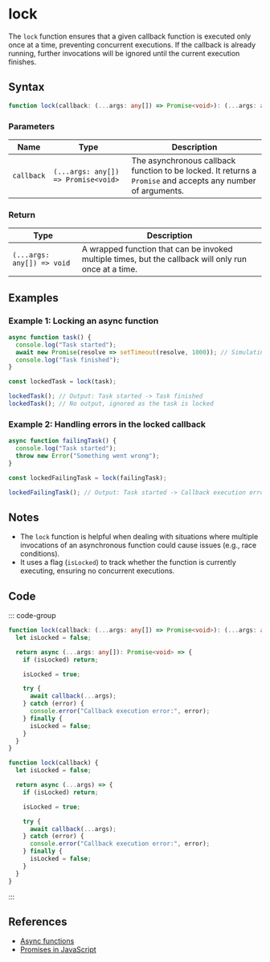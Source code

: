 # lock

The `lock` function ensures that a given callback function is executed only once at a time, preventing concurrent executions. If the callback is already running, further invocations will be ignored until the current execution finishes.

## Syntax

```typescript
function lock(callback: (...args: any[]) => Promise<void>): (...args: any[]) => void;
```

### Parameters

| Name      | Type                         | Description                                                            |
|-----------|------------------------------|------------------------------------------------------------------------|
| `callback`| `(...args: any[]) => Promise<void>` | The asynchronous callback function to be locked. It returns a `Promise` and accepts any number of arguments. |

### Return

| Type                                | Description                                                         |
|-------------------------------------|---------------------------------------------------------------------|
| `(...args: any[]) => void`          | A wrapped function that can be invoked multiple times, but the callback will only run once at a time. |

## Examples

### Example 1: Locking an async function

```typescript
async function task() {
  console.log("Task started");
  await new Promise(resolve => setTimeout(resolve, 1000)); // Simulating async work
  console.log("Task finished");
}

const lockedTask = lock(task);

lockedTask(); // Output: Task started -> Task finished
lockedTask(); // No output, ignored as the task is locked
```

### Example 2: Handling errors in the locked callback

```typescript
async function failingTask() {
  console.log("Task started");
  throw new Error("Something went wrong");
}

const lockedFailingTask = lock(failingTask);

lockedFailingTask(); // Output: Task started -> Callback execution error: Error: Something went wrong
```

## Notes

- The `lock` function is helpful when dealing with situations where multiple invocations of an asynchronous function could cause issues (e.g., race conditions).
- It uses a flag (`isLocked`) to track whether the function is currently executing, ensuring no concurrent executions.

## Code

::: code-group
```typescript
function lock(callback: (...args: any[]) => Promise<void>): (...args: any[]) => void {
  let isLocked = false;

  return async (...args: any[]): Promise<void> => {
    if (isLocked) return;

    isLocked = true;

    try {
      await callback(...args);
    } catch (error) {
      console.error("Callback execution error:", error);
    } finally {
      isLocked = false;
    }
  }
}
```

```javascript
function lock(callback) {
  let isLocked = false;

  return async (...args) => {
    if (isLocked) return;

    isLocked = true;

    try {
      await callback(...args);
    } catch (error) {
      console.error("Callback execution error:", error);
    } finally {
      isLocked = false;
    }
  }
}
```
:::

## References

- [Async functions](https://developer.mozilla.org/en-US/docs/Web/JavaScript/Reference/Statements/async_function)
- [Promises in JavaScript](https://developer.mozilla.org/en-US/docs/Web/JavaScript/Guide/Using_promises)